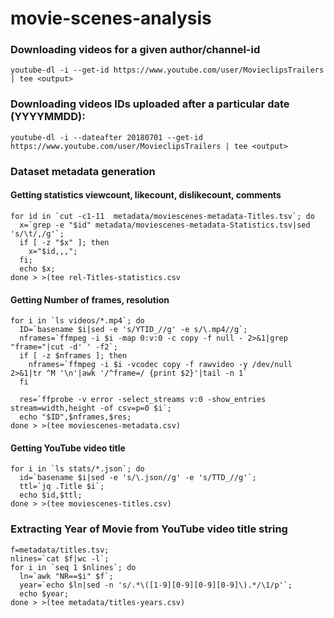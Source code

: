 # movie-scenes-analysis

### Downloading videos for a given author/channel-id
```
youtube-dl -i --get-id https://www.youtube.com/user/MovieclipsTrailers | tee <output>
```
### Downloading videos IDs uploaded after a particular date (YYYYMMDD):
```
youtube-dl -i --dateafter 20180701 --get-id https://www.youtube.com/user/MovieclipsTrailers | tee <output>
```

### Dataset metadata generation
#### Getting statistics viewcount, likecount, dislikecount, comments
```
for id in `cut -c1-11  metadata/moviescenes-metadata-Titles.tsv`; do 
  x=`grep -e "$id" metadata/moviescenes-metadata-Statistics.tsv|sed 's/\t/,/g'`; 
  if [ -z "$x" ]; then 
    x="$id,,,"; 
  fi; 
  echo $x;
done > >(tee rel-Titles-statistics.csv
```
#### Getting Number of frames, resolution 
```
for i in `ls videos/*.mp4`; do 
  ID=`basename $i|sed -e 's/YTID_//g' -e s/\.mp4//g`;
  nframes=`ffmpeg -i $i -map 0:v:0 -c copy -f null - 2>&1|grep "frame="|cut -d' ' -f2`;
  if [ -z $nframes ]; then
    nframes=`ffmpeg -i $i -vcodec copy -f rawvideo -y /dev/null 2>&1|tr ^M '\n'|awk '/^frame=/ {print $2}'|tail -n 1`
  fi 
  
  res=`ffprobe -v error -select_streams v:0 -show_entries stream=width,height -of csv=p=0 $i`; 
  echo "$ID",$nframes,$res; 
done > >(tee moviescenes-metadata.csv)
```
#### Getting YouTube video title 
```
for i in `ls stats/*.json`; do 
  id=`basename $i|sed -e 's/\.json//g' -e 's/TTD_//g'`; 
  ttl=`jq .Title $i`; 
  echo $id,$ttl; 
done > >(tee moviescenes-titles.csv) 
```

### Extracting Year of Movie from YouTube video title string
```
f=metadata/titles.tsv;
nlines=`cat $f|wc -l`; 
for i in `seq 1 $nlines`; do 
  ln=`awk "NR==$i" $f`; 
  year=`echo $ln|sed -n 's/.*\([1-9][0-9][0-9][0-9]\).*/\1/p'`; 
  echo $year;  
done > >(tee metadata/titles-years.csv)
```


